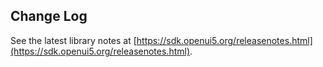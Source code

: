 <!-- loioa6a78b7e104348b4bb94fb8bcf003480 -->

## Change Log

See the latest library notes at [https://sdk.openui5.org/releasenotes.html](https://sdk.openui5.org/releasenotes.html).


